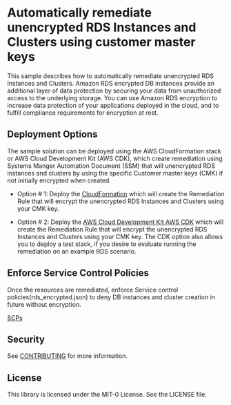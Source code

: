 # Automatically remediate unencrypted RDS Instances and Clusters using customer master keys

This sample describes how to automatically remediate unencrypted RDS Instances and Clusters. Amazon RDS encrypted DB instances provide an additional layer of data protection by securing your data from unauthorized access to the underlying storage. You can use Amazon RDS encryption to increase data protection of your applications deployed in the cloud, and to fulfill compliance requirements for encryption at rest.

## Deployment Options

The sample solution can be deployed using the AWS CloudFormation stack or AWS Cloud Development Kit (AWS CDK), which create remediation using Systems Manger Automation Document (SSM) that will unencrypted RDS instances and clusters by using the specific Customer master keys (CMK) if not initially encrypted when created.
 
* Option # 1: Deploy the [CloudFormation](https://github.com/aws-samples/aws-system-manager-automation-unencrypted-to-encrypted-resources/tree/main/code/CloudFormation) which will create the Remediation Rule that will encrypt the unencrypted RDS Instances and Clusters using your CMK key.

* Option # 2: Deploy the [AWS Cloud Development Kit AWS CDK](https://github.com/aws-samples/aws-system-manager-automation-unencrypted-to-encrypted-resources/tree/main/code/CDK) which will create the Remediation Rule that will encrypt the unencrypted RDS Instances and Clusters using your CMK key. The CDK option also allows you to deploy a test stack, if you desire to evaluate running the remediation on an example RDS scenario.

## Enforce Service Control Policies

Once the resources are remediated, enforce Service control policies(rds_encrypted.json) to deny DB instances and cluster creation in future without encryption.  

[SCPs](https://github.com/aws-samples/aws-system-manager-automation-unencrypted-to-encrypted-resources/tree/main/code/SCP)



## Security

See [CONTRIBUTING](CONTRIBUTING.md#security-issue-notifications) for more information.

## License

This library is licensed under the MIT-0 License. See the LICENSE file.

